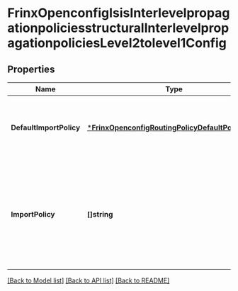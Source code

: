 # FrinxOpenconfigIsisInterlevelpropagationpoliciesstructuralInterlevelpropagationpoliciesLevel2tolevel1Config

## Properties
Name | Type | Description | Notes
------------ | ------------- | ------------- | -------------
**DefaultImportPolicy** | [***FrinxOpenconfigRoutingPolicyDefaultPolicyType**](frinx.openconfig.routing.policy.DefaultPolicyType.md) | Optional[explicitly set a default policy if no policy definition in the import policy chain is satisfied.] REF:Optional.empty | [optional] [default to null]
**ImportPolicy** | **[]string** | Optional[list of policy names in sequence to be applied on receiving a routing update in the current context, e.g., for the current peer group, neighbor, address family, etc.] REF:Optional.empty | [optional] [default to null]

[[Back to Model list]](../README.md#documentation-for-models) [[Back to API list]](../README.md#documentation-for-api-endpoints) [[Back to README]](../README.md)


